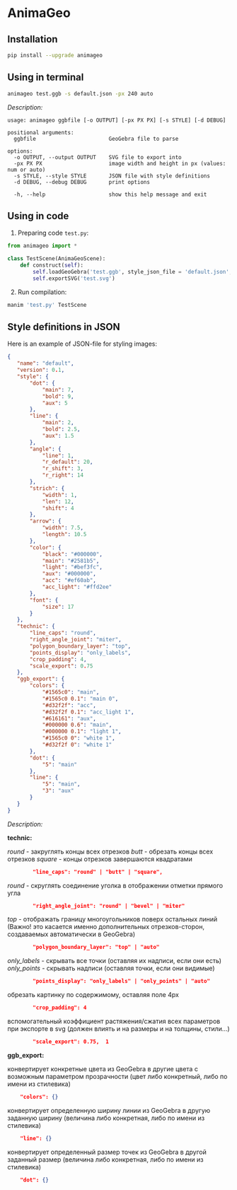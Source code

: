 # AnimaGeo

## Installation

```bash
pip install --upgrade animageo
```

## Using in terminal

```bash
animageo test.ggb -s default.json -px 240 auto
```

*Description:*

```
usage: animageo ggbfile [-o OUTPUT] [-px PX PX] [-s STYLE] [-d DEBUG]

positional arguments:
  ggbfile                       GeoGebra file to parse

options:
  -o OUTPUT, --output OUTPUT    SVG file to export into
  -px PX PX                     image width and height in px (values: num or auto)
  -s STYLE, --style STYLE       JSON file with style definitions    
  -d DEBUG, --debug DEBUG       print options

  -h, --help                    show this help message and exit
```

## Using in code

1. Preparing code `test.py`:

```python
from animageo import *

class TestScene(AnimaGeoScene):
    def construct(self):       
        self.loadGeoGebra('test.ggb', style_json_file = 'default.json', px_size = [400, 'auto'])    
        self.exportSVG('test.svg')
```

2. Run compilation:

```bash
manim 'test.py' TestScene
```


## Style definitions in JSON

Here is an example of JSON-file for styling images:

```json
{
   "name": "default",
   "version": 0.1,
   "style": {
       "dot": {
           "main": 7,
           "bold": 9,
           "aux": 5
       },
       "line": {
           "main": 2,
           "bold": 2.5,
           "aux": 1.5
       },
       "angle": {
           "line": 1,
           "r_default": 20,
           "r_shift": 3,
           "r_right": 14
       },
       "strich": {
           "width": 1,
           "len": 12,
           "shift": 4
       },
       "arrow": {
           "width": 7.5,
           "length": 10.5
       },
       "color": {
           "black": "#000000",
           "main": "#2581b5",
           "light": "#bef3fc",
           "aux": "#000000",
           "acc": "#ef60ab",
           "acc_light": "#ffd2ee"
       },
       "font": {
           "size": 17
       }
   },
   "technic": {
       "line_caps": "round",
       "right_angle_joint": "miter",
       "polygon_boundary_layer": "top",
       "points_display": "only_labels",
       "crop_padding": 4,
       "scale_export": 0.75
   },
   "ggb_export": {
       "colors": {
           "#1565c0": "main",
           "#1565c0 0.1": "main 0",
           "#d32f2f": "acc",
           "#d32f2f 0.1": "acc_light 1",
           "#616161": "aux",
           "#000000 0.6": "main",
           "#000000 0.1": "light 1",
           "#1565c0 0": "white 1",
           "#d32f2f 0": "white 1"
       },
       "dot": {
           "5": "main"
       },
       "line": {
           "5": "main",
           "3": "aux"
       }
   }
}

```


*Description:*

**technic:**

*round* - закруглять концы всех отрезков
*butt* - обрезать концы всех отрезков
*square* - концы отрезков завершаются квадратами
```json
        "line_caps": "round" | "butt" | "square",  
```

*round* - скруглять соединение уголка в отображении отметки прямого угла
```json
        "right_angle_joint": "round" | "bevel" | "miter" 
```

*top* - отображать границу многоугольников поверх остальных линий (Важно! это касается именно дополнительных отрезков-сторон, создаваемых автоматически в GeoGebra)
```json
        "polygon_boundary_layer": "top" | "auto"
```

*only_labels* - скрывать все точки (оставляя их надписи, если они есть)
*only_points* - скрывать надписи (оставляя точки, если они видимые)
```json
        "points_display": "only_labels" | "only_points" | "auto"
```

обрезать картинку по содержимому, оставляя поле 4px
```json
        "crop_padding": 4 
```

вспомогательный коэффициент растяжения/сжатия всех параметров при экспорте в svg (должен влиять и на размеры и на толщины, стили…)
```json
        "scale_export": 0.75,  1 
```

**ggb_export:**

конвертирует конкретные цвета из GeoGebra в другие цвета c возможным параметром прозрачности (цвет либо конкретный, либо по имени из стилевика)
```json
    "colors": {}
```

конвертирует определенную ширину линии из GeoGebra в другую заданную ширину (величина либо конкретная, либо по имени из стилевика)
```json
    "line": {}
```

конвертирует определенный размер точек из GeoGebra в другой заданный размер (величина либо конкретная, либо по имени из стилевика)
```json
    "dot": {}
```